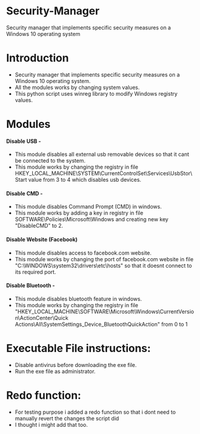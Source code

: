 
# Security-Manager
Security manager that implements specific security measures on a Windows 10 operating system

# Introduction
- Security manager that implements specific security measures on a Windows 10 operating system.
- All the modules works by changing system values.
- This python script uses winreg library to modify Windows registry values.

# Modules 
#### Disable USB - 
  - This module disables all external usb removable devices so that it cant be connected to the system.
  - This module works by changing the registry in file HKEY_LOCAL_MACHINE\SYSTEM\CurrentControlSet\Services\UsbStor\Start value from 3 to 4 which disables usb devices.

#### Disable CMD - 
  - This module disables Command Prompt (CMD) in windows.
  - This module works by adding a key in registry in file SOFTWARE\Policies\Microsoft\Windows and creating new key "DisableCMD" to 2.

#### Disable Website (Facebook)
  - This module disables access to facebook.com website.
  - This module works by changing the port of facebook.com website in file "C:\WINDOWS\system32\drivers\etc\hosts" so that it doesnt connect to its required port.

#### Disable Bluetooth - 
  - This module disables bluetooth feature in windows.
  - This module works by changing the registry in file "HKEY_LOCAL_MACHINE\SOFTWARE\Microsoft\Windows\CurrentVersion\ActionCenter\Quick Actions\All\SystemSettings_Device_BluetoothQuickAction" from 0 to 1


# Executable File instructions:
  - Disable antivirus before downloading the exe file.
  - Run the exe file as administrator.


# Redo function:
  - For testing purpose i added a redo function so that i dont need to manually revert the changes the script did
  - I thought i might add that too. 
